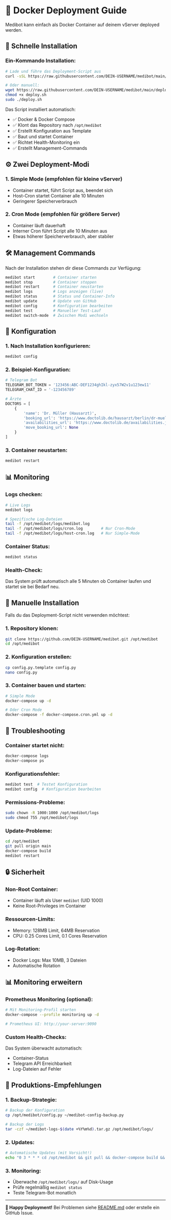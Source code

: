 # 🐳 Docker Deployment Guide

Medibot kann einfach als Docker Container auf deinem vServer deployed werden.

## 🚀 Schnelle Installation

### Ein-Kommando Installation:
```bash
# Lade und führe das Deployment-Script aus
curl -sSL https://raw.githubusercontent.com/DEIN-USERNAME/medibot/main/deploy.sh | sudo bash

# Oder manuell:
wget https://raw.githubusercontent.com/DEIN-USERNAME/medibot/main/deploy.sh
chmod +x deploy.sh
sudo ./deploy.sh
```

Das Script installiert automatisch:
- ✅ Docker & Docker Compose
- ✅ Klont das Repository nach `/opt/medibot`
- ✅ Erstellt Konfiguration aus Template
- ✅ Baut und startet Container
- ✅ Richtet Health-Monitoring ein
- ✅ Erstellt Management-Commands

## ⚙️ Zwei Deployment-Modi

### 1. Simple Mode (empfohlen für kleine vServer)
- Container startet, führt Script aus, beendet sich
- Host-Cron startet Container alle 10 Minuten
- Geringerer Speicherverbrauch

### 2. Cron Mode (empfohlen für größere Server)
- Container läuft dauerhaft
- Interner Cron führt Script alle 10 Minuten aus
- Etwas höherer Speicherverbrauch, aber stabiler

## 🛠️ Management Commands

Nach der Installation stehen dir diese Commands zur Verfügung:

```bash
medibot start        # Container starten
medibot stop         # Container stoppen
medibot restart      # Container neustarten
medibot logs         # Logs anzeigen (live)
medibot status       # Status und Container-Info
medibot update       # Update von GitHub
medibot config       # Konfiguration bearbeiten
medibot test         # Manueller Test-Lauf
medibot switch-mode  # Zwischen Modi wechseln
```

## 📝 Konfiguration

### 1. Nach Installation konfigurieren:
```bash
medibot config
```

### 2. Beispiel-Konfiguration:
```python
# Telegram Bot
TELEGRAM_BOT_TOKEN = '123456:ABC-DEF1234ghIkl-zyx57W2v1u123ew11'
TELEGRAM_CHAT_ID = '-123456789'

# Ärzte
DOCTORS = [
    {
        'name': 'Dr. Müller (Hausarzt)',
        'booking_url': 'https://www.doctolib.de/hausarzt/berlin/dr-mueller',
        'availabilities_url': 'https://www.doctolib.de/availabilities.json?visit_motive_ids=123456&agenda_ids=789&practice_ids=456&insurance_sector=public&limit=5',
        'move_booking_url': None
    }
]
```

### 3. Container neustarten:
```bash
medibot restart
```

## 📊 Monitoring

### Logs checken:
```bash
# Live Logs
medibot logs

# Spezifische Log-Dateien
tail -f /opt/medibot/logs/medibot.log
tail -f /opt/medibot/logs/cron.log        # Nur Cron-Mode
tail -f /opt/medibot/logs/host-cron.log   # Nur Simple-Mode
```

### Container Status:
```bash
medibot status
```

### Health-Check:
Das System prüft automatisch alle 5 Minuten ob Container laufen und startet sie bei Bedarf neu.

## 🔧 Manuelle Installation

Falls du das Deployment-Script nicht verwenden möchtest:

### 1. Repository klonen:
```bash
git clone https://github.com/DEIN-USERNAME/medibot.git /opt/medibot
cd /opt/medibot
```

### 2. Konfiguration erstellen:
```bash
cp config.py.template config.py
nano config.py
```

### 3. Container bauen und starten:
```bash
# Simple Mode
docker-compose up -d

# Oder Cron Mode  
docker-compose -f docker-compose.cron.yml up -d
```

## 🐛 Troubleshooting

### Container startet nicht:
```bash
docker-compose logs
docker-compose ps
```

### Konfigurationsfehler:
```bash
medibot test  # Testet Konfiguration
medibot config  # Konfiguration bearbeiten
```

### Permissions-Probleme:
```bash
sudo chown -R 1000:1000 /opt/medibot/logs
sudo chmod 755 /opt/medibot/logs
```

### Update-Probleme:
```bash
cd /opt/medibot
git pull origin main
docker-compose build
medibot restart
```

## 🔒 Sicherheit

### Non-Root Container:
- Container läuft als User `medibot` (UID 1000)
- Keine Root-Privileges im Container

### Ressourcen-Limits:
- Memory: 128MB Limit, 64MB Reservation
- CPU: 0.25 Cores Limit, 0.1 Cores Reservation

### Log-Rotation:
- Docker Logs: Max 10MB, 3 Dateien
- Automatische Rotation

## 📊 Monitoring erweitern

### Prometheus Monitoring (optional):
```bash
# Mit Monitoring-Profil starten
docker-compose --profile monitoring up -d

# Prometheus UI: http://your-server:9090
```

### Custom Health-Checks:
Das System überwacht automatisch:
- Container-Status
- Telegram API Erreichbarkeit
- Log-Dateien auf Fehler

## 🚀 Produktions-Empfehlungen

### 1. Backup-Strategie:
```bash
# Backup der Konfiguration
cp /opt/medibot/config.py ~/medibot-config-backup.py

# Backup der Logs
tar -czf ~/medibot-logs-$(date +%Y%m%d).tar.gz /opt/medibot/logs/
```

### 2. Updates:
```bash
# Automatische Updates (mit Vorsicht!)
echo "0 3 * * * cd /opt/medibot && git pull && docker-compose build && docker-compose up -d" | crontab -
```

### 3. Monitoring:
- Überwache `/opt/medibot/logs/` auf Disk-Usage
- Prüfe regelmäßig `medibot status`
- Teste Telegram-Bot monatlich

---

**🎉 Happy Deployment!** Bei Problemen siehe [README.md](README.md) oder erstelle ein GitHub Issue.
